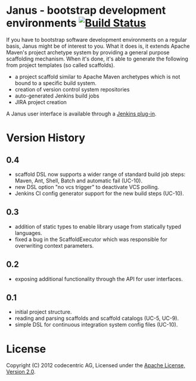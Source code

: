 # Janus - bootstrap development environments [![Build Status](https://secure.travis-ci.org/bripkens/janus.png)](https://secure.travis-ci.org/#!/bripkens/janus)

If you have to bootstrap software development environments on a regular basis,
Janus might be of interest to you. What it does is, it extends Apache Maven's
project archetype system by providing a general purpose scaffolding
mechanism. When it's done, it's able to generate the following from
project templates (so called scaffolds).

 - a project scaffold similar to Apache Maven archetypes which is not bound to
   a specific build system.
 - creation of version control system repositories
 - auto-generated Jenkins build jobs
 - JIRA project creation

A Janus user interface is available through a [Jenkins plug-in](https://github.com/bripkens/janus-plugin).

# Version History

## 0.4

 - scaffold DSL now supports a wider range of standard build job steps:
   Maven, Ant, Shell, Batch and automatic fail (UC-10).
 - new DSL option "no vcs trigger" to deactivate VCS polling.
 - Jenkins CI config generator support for the new build steps (UC-10).


## 0.3

 - addition of static types to enable library usage from statically typed
   languages.
 - fixed a bug in the ScaffoldExecutor which was responsible for overwriting
   context parameters.

## 0.2

 - exposing additional functionality through the API for user interfaces.

## 0.1

 - initial project structure.
 - reading and parsing scaffolds and scaffold catalogs (UC-5, UC-9).
 - simple DSL for continuous integration system config files (UC-10).

# License

Copyright (C) 2012 codecentric AG, Licensed under the [Apache License, Version 2.0](http://www.apache.org/licenses/LICENSE-2.0).